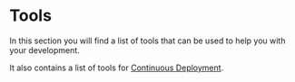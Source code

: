 # Tools

In this section you will find a list of tools that can be used to help you with your development.

It also contains a list of tools for [Continuous Deployment](/tools/continuous-deployment).
